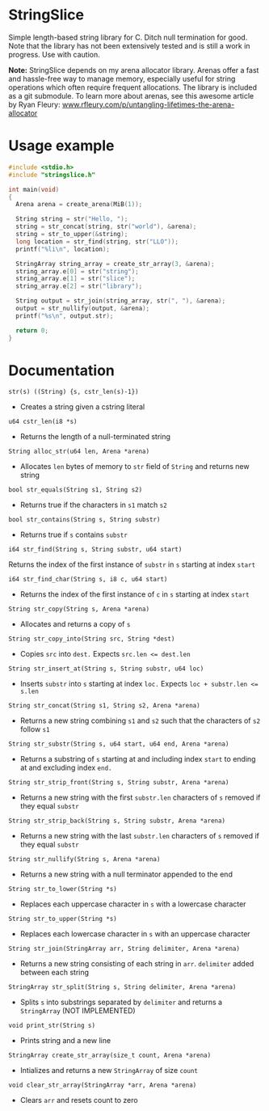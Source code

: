 # StringSlice
Simple length-based string library for C. Ditch null termination for good. Note that the library has not been extensively tested and is still a work in progress. Use with caution.

**Note:** StringSlice depends on my arena allocator library. Arenas offer a fast and hassle-free way to manage memory, especially useful for string operations which often require frequent allocations. The library is included as a git submodule. To learn more about arenas, see this awesome article by Ryan Fleury: www.rfleury.com/p/untangling-lifetimes-the-arena-allocator

# Usage example
```c
#include <stdio.h>
#include "stringslice.h"

int main(void)
{
  Arena arena = create_arena(MiB(1));

  String string = str("Hello, ");
  string = str_concat(string, str("world"), &arena);
  string = str_to_upper(&string);
  long location = str_find(string, str("LLO"));
  printf("%li\n", location);

  StringArray string_array = create_str_array(3, &arena);
  string_array.e[0] = str("string");
  string_array.e[1] = str("slice"); 
  string_array.e[2] = str("library");

  String output = str_join(string_array, str(", "), &arena);
  output = str_nullify(output, &arena);
  printf("%s\n", output.str);

  return 0;
}
```

# Documentation
`str(s) ((String) {s, cstr_len(s)-1})`

- Creates a string given a cstring literal

`u64 cstr_len(i8 *s)`

- Returns the length of a null-terminated string

`String alloc_str(u64 len, Arena *arena)`

- Allocates `len` bytes of memory to `str` field of `String` and returns new string

`bool str_equals(String s1, String s2)`

- Returns true if the characters in `s1` match `s2`

`bool str_contains(String s, String substr)`

- Returns true if `s` contains `substr`

`i64 str_find(String s, String substr, u64 start)`

Returns the index of the first instance of `substr` in `s` starting at index `start`

`i64 str_find_char(String s, i8 c, u64 start)`

- Returns the index of the first instance of `c` in `s` starting at index `start`

`String str_copy(String s, Arena *arena)`

- Allocates and returns a copy of `s`

`String str_copy_into(String src, String *dest)`

- Copies `src` into `dest.` Expects `src.len <= dest.len`

`String str_insert_at(String s, String substr, u64 loc)`

- Inserts `substr` into `s` starting at index `loc.` Expects `loc + substr.len <= s.len`

`String str_concat(String s1, String s2, Arena *arena)`

- Returns a new string combining `s1` and `s2` such that the characters of `s2` follow `s1`

`String str_substr(String s, u64 start, u64 end, Arena *arena)`

- Returns a substring of `s` starting at and including index `start` to ending at and excluding index `end.`

`String str_strip_front(String s, String substr, Arena *arena)`

- Returns a new string with the first `substr.len` characters of `s` removed if they equal `substr`

`String str_strip_back(String s, String substr, Arena *arena)`

- Returns a new string with the last `substr.len` characters of `s` removed if they equal `substr`

`String str_nullify(String s, Arena *arena)`

- Returns a new string with a null terminator appended to the end

`String str_to_lower(String *s)`

- Replaces each uppercase character in `s` with a lowercase character

`String str_to_upper(String *s)`

- Replaces each lowercase character in `s` with an uppercase character

`String str_join(StringArray arr, String delimiter, Arena *arena)`

- Returns a new string consisting of each string in `arr`. `delimiter` added between each string

`StringArray str_split(String s, String delimiter, Arena *arena)`

- Splits `s` into substrings separated by `delimiter` and returns a `StringArray` (NOT IMPLEMENTED)

`void print_str(String s)`

- Prints string and a new line

`StringArray create_str_array(size_t count, Arena *arena)`

- Intializes and returns a new `StringArray` of size `count`

`void clear_str_array(StringArray *arr, Arena *arena)`

- Clears `arr` and resets count to zero
